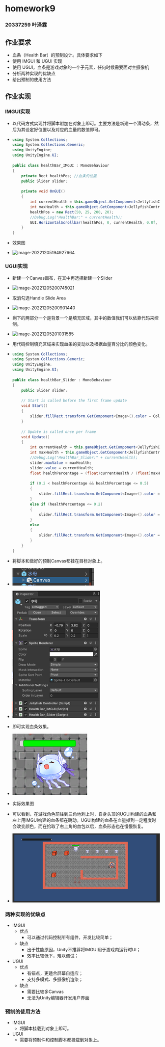 # homework9

### 20337259 叶泽霖

## 作业要求

-  血条（Health Bar）的预制设计。具体要求如下 
  -  使用 IMGUI 和 UGUI 实现 
  -  使用 UGUI，血条是游戏对象的一个子元素，任何时候需要面对主摄像机 
  -  分析两种实现的优缺点 
  -  给出预制的使用方法

## 作业实现

### IMGUI实现

- 以代码方式实现并将脚本附加在对象上即可。主要方法是新建一个滑动条，然后为其设定好位置以及对应的血量的数值即可。

- ```c#
  using System.Collections;
  using System.Collections.Generic;
  using UnityEngine;
  using UnityEngine.UI;
  
  public class healthBar_IMGUI : MonoBehaviour
  {
      private Rect healthPos; //血条的位置
      public Slider slider;
  
      private void OnGUI()
      {
          int currentHealth = this.gameObject.GetComponent<JellyfishController>().currentHealth;
          int maxHealth = this.gameObject.GetComponent<JellyfishController>().maxHealth;
          healthPos = new Rect(50, 25, 200, 20);
          //Debug.Log("HealthBar:" + currentHealth);
          GUI.HorizontalScrollbar(healthPos, 0, currentHealth, 0.0f, maxHealth);
      }
  }
  ```

- 效果图

- ![image-20221205194927664](report_pics/image-20221205194927664.png)

### UGUI实现

- 新建一个Canvas画布，在其中再选择新建一个Slider

- ![image-20221205200745021](report_pics/image-20221205200745021.png)

- 取消勾选Handle Slide Area

- ![image-20221205200901440](report_pics/image-20221205200901440.png)

- 剩下的两部分一个是背景一个是填充区域，其中的数值我们可以依靠代码来控制。

- ![image-20221205201031585](report_pics/image-20221205201031585.png)

- 用代码控制填充区域来实现血条的变动以及根据血量百分比的颜色变化。

- ```C#
  using System.Collections;
  using System.Collections.Generic;
  using UnityEngine;
  using UnityEngine.UI;
  
  public class healthBar_Slider : MonoBehaviour
  {
      public Slider slider;
  
      // Start is called before the first frame update
      void Start()
      {
          slider.fillRect.transform.GetComponent<Image>().color = Color.green;
      }
  
      // Update is called once per frame
      void Update()
      {
          int currentHealth = this.gameObject.GetComponent<JellyfishController>().currentHealth;
          int maxHealth = this.gameObject.GetComponent<JellyfishController>().maxHealth;
          //Debug.Log("HealthBar_Slider:" + currentHealth);
          slider.maxValue = maxHealth;
          slider.value = currentHealth;
          float healthPercentage = (float)currentHealth / (float)maxHealth;
  
          if (0.2 < healthPercentage && healthPercentage <= 0.5) 
          {
              slider.fillRect.transform.GetComponent<Image>().color = Color.yellow; 
          }
          else if (healthPercentage <= 0.2) 
          { 
              slider.fillRect.transform.GetComponent<Image>().color = Color.red; 
          }
          else
          {
              slider.fillRect.transform.GetComponent<Image>().color = Color.green;
          }
      }
  }
  ```

- 将脚本和做好的预制Canvas都挂在目标对象上。

- ![image-20221205201155665](report_pics/image-20221205201155665.png)

- <img src="report_pics/image-20221205201218387.png" alt="image-20221205201218387" style="zoom:67%;" />

- 即可实现血条效果。

- ![image-20221205201247070](report_pics/image-20221205201247070.png)

- 实际效果图

- 可以看到，在游戏角色前往到三角地刺上时，自身头顶的UGUI构建的血条和左上用IMGUI构建的血条都在跳动。UGUI构建的血条在血量掉到一定程度时会改变颜色，而在拾取了右上角的血包以后，血条形态也在慢慢恢复。

- ![HealthBar](report_pics/HealthBar.gif)

### 两种实现的优缺点

- IMGUI
  - 优点
    - 可以通过代码控制所有组件，开发比较简单；
  - 缺点
    - 出于性能原因，Unity不推荐将IMGUI用于游戏内运行时UI；
    - 效率比较低下，难以调试；
- UGUI
  - 优点
    - 有锚点，更适合屏幕自适应；
    - 支持多模式、多摄像机渲染；
  - 缺点
    - 需要比较多Canvas
    - 无法为Unity编辑器开发用户界面

### 预制的使用方法

- IMGUI
  - 将脚本挂载到对象上即可。
- UGUI
  - 需要将预制件和控制脚本都挂载到对象上。









